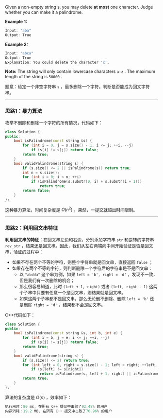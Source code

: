 Given a non-empty string s, you may delete **at most** one character. Judge whether you can make it a palindrome.

**Example 1:**
```c
Input: "aba"
Output: True
```

**Example 2:**
```c
Input: "abca"
Output: True
Explanation: You could delete the character 'c'.
```

**Note:** The string will only contain lowercase characters `a-z` . The maximum length of the string is `50000` .

题意：给定一个非空字符串 `s` ，最多删除一个字符。判断是否能成为回文字符串。
 
---
### 思路1：暴力算法
枚举不删除和删除一个字符的所有情况，代码如下：
```cpp
class Solution {
public:
    bool isPalindrome(const string &s) {
        for (int i = 0, j = s.size() - 1; i <= j; ++i, --j)
            if (s[i] != s[j]) return false;
        return true;
    }
    bool validPalindrome(string s) {
        if (s.size() <= 2 || isPalindrome(s)) return true;
        int n = s.size();
        for (int i = 0; i < n; ++i) 
            if (isPalindrome(s.substr(0, i) + s.substr(i + 1)))
                return true;
        return false;
    }
};
```
这种暴力算法，时间复杂度是 $O(n^2)$ 。果然，一提交就超出时间限制。

---
### 思路2：利用回文串特征
**利用回文串的特征**：在回文串左边和右边，分别添加字符串 `str` 和逆转的字符串 `rev_str` ，结果还是回文串。因此，我们从左右两端向中间开始验证是否是回文串，验证的过程中：
- 如果不存在两个不等的字符，则整个字符串就是回文串，直接返回 `false` ；
- 如果存在两个不等的字符，则判断删除一个字符后的字符串是不是回文串：
	- 以 `"abdda"` 这个串为例，如果 `left = 'b', right = 'd'` ，发现不一致，但是我们有一次删除的机会；
	- 那么很容易知道，此时 `(left + 1, right)` 或者 `(left, right - 1)` 这两个子串中只要有任意一个是回文串，则结果就是回文串。
	- 如果这两个子串都不是回文串，那么无论删不删除、删除 `left = 'b'` 还是删除 `right = 'd'` ，结果都不会是回文串。

C++代码如下：
```cpp
class Solution {
public:
    bool isPalindrome(const string &s, int b, int e) {
        for (int i = b, j = e; i <= j; ++i, --j)
            if (s[i] != s[j]) return false;
        return true;
    }
    bool validPalindrome(string s) {
        if (s.size() <= 2) return true;
        for (int left = 0, right = s.size() - 1; left < right; ++left, --right)
            if (s[left] != s[right]) 
                return isPalindrome(s, left + 1, right) || isPalindrome(s, left, right - 1);
        return true;
    }
};
```
算法的复杂度是 $O(n)$ ，效率如下：
```cpp
执行用时：80 ms, 在所有 C++ 提交中击败了92.48% 的用户
内存消耗：19.2 MB, 在所有 C++ 提交中击败了70.96% 的用户
```
